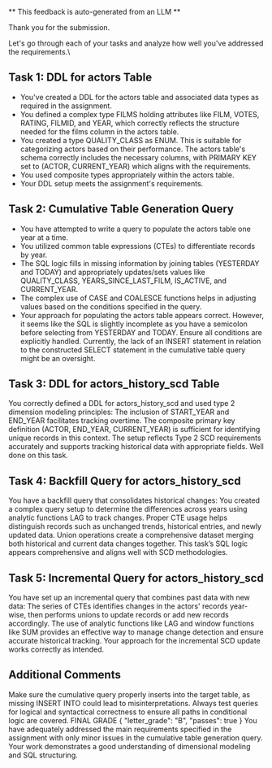 ** This feedback is auto-generated from an LLM **

Thank you for the submission. 

Let's go through each of your tasks and analyze how well you've addressed the requirements.\

## Task 1: DDL for actors Table
- You've created a DDL for the actors table and associated data types as required in the assignment.
- You defined a complex type FILMS holding attributes like FILM, VOTES, RATING, FILMID, and YEAR, which correctly reflects the structure needed for the films column in the actors table.
- You created a type QUALITY_CLASS as ENUM. This is suitable for categorizing actors based on their performance.
The actors table's schema correctly includes the necessary columns, with PRIMARY KEY set to (ACTOR, CURRENT_YEAR) which aligns with the requirements.
- You used composite types appropriately within the actors table.
- Your DDL setup meets the assignment's requirements.

## Task 2: Cumulative Table Generation Query
- You have attempted to write a query to populate the actors table one year at a time.
- You utilized common table expressions (CTEs) to differentiate records by year.
- The SQL logic fills in missing information by joining tables (YESTERDAY and TODAY) and appropriately updates/sets values like QUALITY_CLASS, YEARS_SINCE_LAST_FILM, IS_ACTIVE, and CURRENT_YEAR.
- The complex use of CASE and COALESCE functions helps in adjusting values based on the conditions specified in the query.
- Your approach for populating the actors table appears correct. However, it seems like the SQL is slightly incomplete as you have a semicolon before selecting from YESTERDAY and TODAY. Ensure all conditions are explicitly handled. Currently, the lack of an INSERT statement in relation to the constructed SELECT statement in the cumulative table query might be an oversight.

## Task 3: DDL for actors_history_scd Table
You correctly defined a DDL for actors_history_scd and used type 2 dimension modeling principles:
The inclusion of START_YEAR and END_YEAR facilitates tracking overtime.
The composite primary key definition (ACTOR, END_YEAR, CURRENT_YEAR) is sufficient for identifying unique records in this context.
The setup reflects Type 2 SCD requirements accurately and supports tracking historical data with appropriate fields.
Well done on this task.

## Task 4: Backfill Query for actors_history_scd
You have a backfill query that consolidates historical changes:
You created a complex query setup to determine the differences across years using analytic functions LAG to track changes.
Proper CTE usage helps distinguish records such as unchanged trends, historical entries, and newly updated data.
Union operations create a comprehensive dataset merging both historical and current data changes together.
This task’s SQL logic appears comprehensive and aligns well with SCD methodologies.

## Task 5: Incremental Query for actors_history_scd
You have set up an incremental query that combines past data with new data:
The series of CTEs identifies changes in the actors' records year-wise, then performs unions to update records or add new records accordingly.
The use of analytic functions like LAG and window functions like SUM provides an effective way to manage change detection and ensure accurate historical tracking.
Your approach for the incremental SCD update works correctly as intended.

## Additional Comments
Make sure the cumulative query properly inserts into the target table, as missing INSERT INTO could lead to misinterpretations.
Always test queries for logical and syntactical correctness to ensure all paths in conditional logic are covered.
FINAL GRADE
{
"letter_grade": "B",
"passes": true
}
You have adequately addressed the main requirements specified in the assignment with only minor issues in the cumulative table generation query. Your work demonstrates a good understanding of dimensional modeling and SQL structuring.